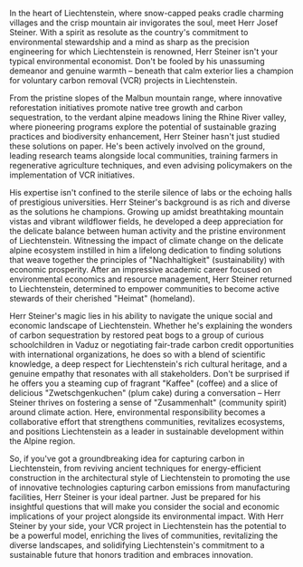 In the heart of Liechtenstein, where snow-capped peaks cradle charming villages and the crisp mountain air invigorates the soul, meet Herr Josef Steiner. With a spirit as resolute as the country's commitment to environmental stewardship and a mind as sharp as the precision engineering for which Liechtenstein is renowned, Herr Steiner isn't your typical environmental economist. Don't be fooled by his unassuming demeanor and genuine warmth – beneath that calm exterior lies a champion for voluntary carbon removal (VCR) projects in Liechtenstein.

From the pristine slopes of the Malbun mountain range, where innovative reforestation initiatives promote native tree growth and carbon sequestration, to the verdant alpine meadows lining the Rhine River valley, where pioneering programs explore the potential of sustainable grazing practices and biodiversity enhancement, Herr Steiner hasn't just studied these solutions on paper. He's been actively involved on the ground, leading research teams alongside local communities, training farmers in regenerative agriculture techniques, and even advising policymakers on the implementation of VCR initiatives.

His expertise isn't confined to the sterile silence of labs or the echoing halls of prestigious universities. Herr Steiner's background is as rich and diverse as the solutions he champions. Growing up amidst breathtaking mountain vistas and vibrant wildflower fields, he developed a deep appreciation for the delicate balance between human activity and the pristine environment of Liechtenstein. Witnessing the impact of climate change on the delicate alpine ecosystem instilled in him a lifelong dedication to finding solutions that weave together the principles of "Nachhaltigkeit" (sustainability) with economic prosperity. After an impressive academic career focused on environmental economics and resource management, Herr Steiner returned to Liechtenstein, determined to empower communities to become active stewards of their cherished "Heimat" (homeland).

Herr Steiner's magic lies in his ability to navigate the unique social and economic landscape of Liechtenstein. Whether he's explaining the wonders of carbon sequestration by restored peat bogs to a group of curious schoolchildren in Vaduz or negotiating fair-trade carbon credit opportunities with international organizations, he does so with a blend of scientific knowledge, a deep respect for Liechtenstein's rich cultural heritage, and a genuine empathy that resonates with all stakeholders. Don't be surprised if he offers you a steaming cup of fragrant "Kaffee" (coffee) and a slice of delicious "Zwetschgenkuchen" (plum cake) during a conversation – Herr Steiner thrives on fostering a sense of "Zusammenhalt" (community spirit) around climate action. Here, environmental responsibility becomes a collaborative effort that strengthens communities, revitalizes ecosystems, and positions Liechtenstein as a leader in sustainable development within the Alpine region.

So, if you've got a groundbreaking idea for capturing carbon in Liechtenstein, from reviving ancient techniques for energy-efficient construction in the architectural style of Liechtenstein to promoting the use of innovative technologies capturing carbon emissions from manufacturing facilities, Herr Steiner is your ideal partner. Just be prepared for his insightful questions that will make you consider the social and economic implications of your project alongside its environmental impact. With Herr Steiner by your side, your VCR project in Liechtenstein has the potential to be a powerful model, enriching the lives of communities, revitalizing the diverse landscapes, and solidifying Liechtenstein's commitment to a sustainable future that honors tradition and embraces innovation. 
